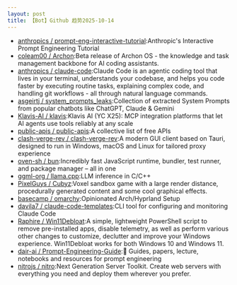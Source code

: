 ```yaml
---
layout: post
title: 【Bot】Github 趋势2025-10-14
---
```


* [anthropics / prompt-eng-interactive-tutorial](https://github.com/anthropics/prompt-eng-interactive-tutorial):Anthropic's Interactive Prompt Engineering Tutorial
* [coleam00 / Archon](https://github.com/coleam00/Archon):Beta release of Archon OS - the knowledge and task management backbone for AI coding assistants.
* [anthropics / claude-code](https://github.com/anthropics/claude-code):Claude Code is an agentic coding tool that lives in your terminal, understands your codebase, and helps you code faster by executing routine tasks, explaining complex code, and handling git workflows - all through natural language commands.
* [asgeirtj / system_prompts_leaks](https://github.com/asgeirtj/system_prompts_leaks):Collection of extracted System Prompts from popular chatbots like ChatGPT, Claude & Gemini
* [Klavis-AI / klavis](https://github.com/Klavis-AI/klavis):Klavis AI (YC X25): MCP integration platforms that let AI agents use tools reliably at any scale
* [public-apis / public-apis](https://github.com/public-apis/public-apis):A collective list of free APIs
* [clash-verge-rev / clash-verge-rev](https://github.com/clash-verge-rev/clash-verge-rev):A modern GUI client based on Tauri, designed to run in Windows, macOS and Linux for tailored proxy experience
* [oven-sh / bun](https://github.com/oven-sh/bun):Incredibly fast JavaScript runtime, bundler, test runner, and package manager – all in one
* [ggml-org / llama.cpp](https://github.com/ggml-org/llama.cpp):LLM inference in C/C++
* [PixelGuys / Cubyz](https://github.com/PixelGuys/Cubyz):Voxel sandbox game with a large render distance, procedurally generated content and some cool graphical effects.
* [basecamp / omarchy](https://github.com/basecamp/omarchy):Opinionated Arch/Hyprland Setup
* [davila7 / claude-code-templates](https://github.com/davila7/claude-code-templates):CLI tool for configuring and monitoring Claude Code
* [Raphire / Win11Debloat](https://github.com/Raphire/Win11Debloat):A simple, lightweight PowerShell script to remove pre-installed apps, disable telemetry, as well as perform various other changes to customize, declutter and improve your Windows experience. Win11Debloat works for both Windows 10 and Windows 11.
* [dair-ai / Prompt-Engineering-Guide](https://github.com/dair-ai/Prompt-Engineering-Guide):🐙 Guides, papers, lecture, notebooks and resources for prompt engineering
* [nitrojs / nitro](https://github.com/nitrojs/nitro):Next Generation Server Toolkit. Create web servers with everything you need and deploy them wherever you prefer.
